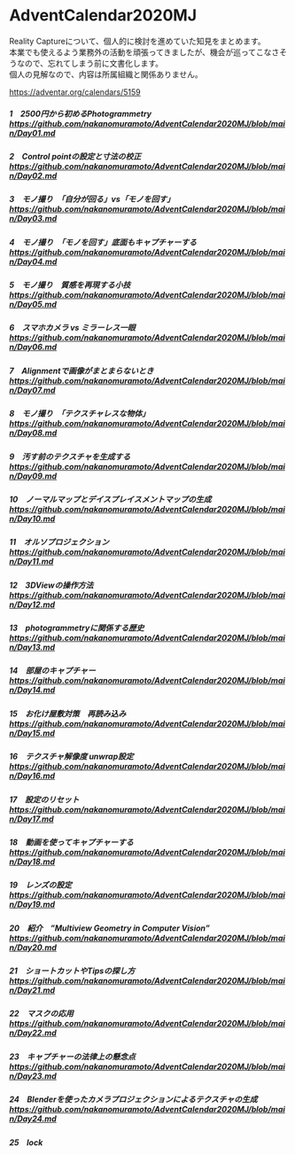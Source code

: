 # AdventCalendar2020MJ
Reality Captureについて、個人的に検討を進めていた知見をまとめます。<br>
本業でも使えるよう業務外の活動を頑張ってきましたが、機会が巡ってこなさそうなので、忘れてしまう前に文書化します。<br>
個人の見解なので、内容は所属組織と関係ありません。<br>

https://adventar.org/calendars/5159

##### 1　2500円から初めるPhotogrammetry　https://github.com/nakanomuramoto/AdventCalendar2020MJ/blob/main/Day01.md
##### 2　Control pointの設定と寸法の校正 https://github.com/nakanomuramoto/AdventCalendar2020MJ/blob/main/Day02.md
#####  3　モノ撮り　「自分が回る」vs「モノを回す」https://github.com/nakanomuramoto/AdventCalendar2020MJ/blob/main/Day03.md
#####  4　モノ撮り　「モノを回す」底面もキャプチャーする　https://github.com/nakanomuramoto/AdventCalendar2020MJ/blob/main/Day04.md
#####  5　モノ撮り　質感を再現する小技　https://github.com/nakanomuramoto/AdventCalendar2020MJ/blob/main/Day05.md
#####  6　スマホカメラ vs ミラーレス一眼　https://github.com/nakanomuramoto/AdventCalendar2020MJ/blob/main/Day06.md
#####  7　Alignmentで画像がまとまらないとき　https://github.com/nakanomuramoto/AdventCalendar2020MJ/blob/main/Day07.md
#####  8　モノ撮り　「テクスチャレスな物体」　https://github.com/nakanomuramoto/AdventCalendar2020MJ/blob/main/Day08.md
#####  9　汚す前のテクスチャを生成する　https://github.com/nakanomuramoto/AdventCalendar2020MJ/blob/main/Day09.md
##### 10　ノーマルマップとデイスプレイスメントマップの生成　https://github.com/nakanomuramoto/AdventCalendar2020MJ/blob/main/Day10.md
##### 11　オルソプロジェクション　https://github.com/nakanomuramoto/AdventCalendar2020MJ/blob/main/Day11.md
##### 12　3DViewの操作方法　https://github.com/nakanomuramoto/AdventCalendar2020MJ/blob/main/Day12.md
##### 13　photogrammetryに関係する歴史　https://github.com/nakanomuramoto/AdventCalendar2020MJ/blob/main/Day13.md
##### 14　部屋のキャプチャー　https://github.com/nakanomuramoto/AdventCalendar2020MJ/blob/main/Day14.md
##### 15　お化け屋敷対策　再読み込み　https://github.com/nakanomuramoto/AdventCalendar2020MJ/blob/main/Day15.md
##### 16　テクスチャ解像度 unwrap設定　https://github.com/nakanomuramoto/AdventCalendar2020MJ/blob/main/Day16.md
##### 17　設定のリセット　https://github.com/nakanomuramoto/AdventCalendar2020MJ/blob/main/Day17.md
##### 18　動画を使ってキャプチャーする　https://github.com/nakanomuramoto/AdventCalendar2020MJ/blob/main/Day18.md
##### 19　レンズの設定　https://github.com/nakanomuramoto/AdventCalendar2020MJ/blob/main/Day19.md
##### 20　紹介　”Multiview Geometry in Computer Vision”　https://github.com/nakanomuramoto/AdventCalendar2020MJ/blob/main/Day20.md
##### 21　ショートカットやTipsの探し方　https://github.com/nakanomuramoto/AdventCalendar2020MJ/blob/main/Day21.md
##### 22　マスクの応用　https://github.com/nakanomuramoto/AdventCalendar2020MJ/blob/main/Day22.md
##### 23　キャプチャーの法律上の懸念点　https://github.com/nakanomuramoto/AdventCalendar2020MJ/blob/main/Day23.md
##### 24　Blenderを使ったカメラプロジェクションによるテクスチャの生成　https://github.com/nakanomuramoto/AdventCalendar2020MJ/blob/main/Day24.md
##### 25　*lock*

